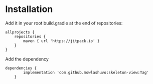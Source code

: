# Installation
Add it in your root build.gradle at the end of repositories:

	allprojects {
		repositories {
			maven { url 'https://jitpack.io' }
		}
	}
 
Add the dependency

	dependencies {
	        implementation 'com.github.mowlashuvo:skeleton-view:Tag'
		}
